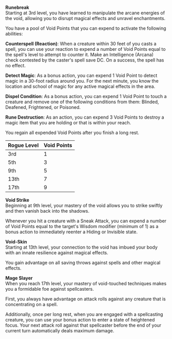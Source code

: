 **Runebreak**  
Starting at 3rd level, you have learned to manipulate the arcane energies of the void, allowing you to disrupt magical effects and unravel enchantments.

You have a pool of Void Points that you can expend to activate the following abilities:

**Counterspell (Reaction)**: When a creature within 30 feet of you casts a spell, you can use your reaction to expend a number of Void Points equal to the spell's level to attempt to counter it. Make an Intelligence (Arcana) check contested by the caster's spell save DC. On a success, the spell has no effect.

**Detect Magic**: As a bonus action, you can expend 1 Void Point to detect magic in a 30-foot radius around you. For the next minute, you know the location and school of magic for any active magical effects in the area.

**Dispel Condition**: As a bonus action, you can expend 1 Void Point to touch a creature and remove one of the following conditions from them: Blinded, Deafened, Frightened, or Poisoned.

**Rune Destruction**: As an action, you can expend 3 Void Points to destroy a magic item that you are holding or that is within your reach.

You regain all expended Void Points after you finish a long rest.

| Rogue Level | Void Points |
| ----------- | ----------- |
| 3rd         | 1           |
| 5th         | 3           |
| 9th         | 5           |
| 13th        | 7           |
| 17th        | 9           |

**Void Strike**  
Beginning at 9th level, your mastery of the void allows you to strike swiftly and then vanish back into the shadows.

Whenever you hit a creature with a Sneak Attack, you can expend a number of Void Points equal to the target's Wisdom modifier (minimum of 1) as a bonus action to immediately reenter a Hiding or Invisible state.

**Void-Skin**  
Starting at 13th level, your connection to the void has imbued your body with an innate resilience against magical effects.

You gain advantage on all saving throws against spells and other magical effects.

**Mage Slayer**  
When you reach 17th level, your mastery of void-touched techniques makes you a formidable foe against spellcasters.

First, you always have advantage on attack rolls against any creature that is concentrating on a spell.

Additionally, once per long rest, when you are engaged with a spellcasting creature, you can use your bonus action to enter a state of heightened focus. Your next attack roll against that spellcaster before the end of your current turn automatically deals maximum damage.